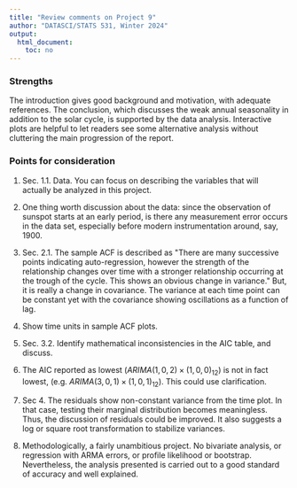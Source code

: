 ```yaml
---
title: "Review comments on Project 9"
author: "DATASCI/STATS 531, Winter 2024"
output:
  html_document:
    toc: no
---
```


### Strengths

The introduction gives good background and motivation, with adequate references. The conclusion, which discusses the weak annual seasonality in addition to the solar cycle, is supported by the data analysis. Interactive plots are helpful to let readers see some alternative analysis without cluttering the main progression of the report.

### Points for consideration

1. Sec. 1.1. Data. You can focus on describing the variables that will actually be analyzed in this project.

1. One thing worth discussion about the data: since the observation of sunspot starts at an early period, is there any measurement error occurs in the data set, especially before modern instrumentation around, say, 1900.

1. Sec. 2.1. The sample ACF is described as "There are many successive points indicating auto-regression, however the strength of the relationship changes over time with a stronger relationship occurring at the trough of the cycle. This shows an obvious change in variance." But, it is really a change in covariance. The variance at each time point can be constant yet with the covariance showing oscillations as a function of lag.

1. Show time units in sample ACF plots.

1. Sec. 3.2. Identify mathematical inconsistencies in the AIC table, and discuss.

1. The AIC reported as lowest ($ARIMA(1,0,2)\times(1,0,0)_{12}$) is not in fact lowest, (e.g. $ARIMA(3,0,1)\times(1,0,1)_{12}$). This could use clarification.

1. Sec 4. The residuals show non-constant variance from the time plot. In that case, testing their marginal distribution becomes meaningless. Thus, the discussion of residuals could be improved. It also suggests a log or square root transformation to stabilize variances.

1. Methodologically, a fairly unambitious project. No bivariate analysis, or regression with ARMA errors, or profile likelihood or bootstrap. Nevertheless, the analysis presented is carried out to a good standard of accuracy and well explained.


